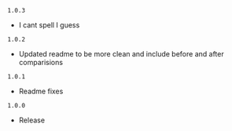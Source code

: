 `1.0.3`

- I cant spell I guess

`1.0.2`

- Updated readme to be more clean and include before and after comparisions

`1.0.1`

- Readme fixes

`1.0.0`

- Release